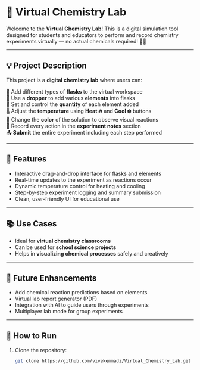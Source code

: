 # 🧪 Virtual Chemistry Lab

Welcome to the **Virtual Chemistry Lab**! This is a digital simulation tool designed for students and educators to perform and record chemistry experiments virtually — no actual chemicals required! 🧬🧫

---

## 💡 Project Description

This project is a **digital chemistry lab** where users can:

🔹 Add different types of **flasks** to the virtual workspace  
🧪 Use a **dropper** to add various **elements** into flasks  
📏 Set and control the **quantity** of each element added  
🌡️ Adjust the **temperature** using **Heat 🔥** and **Cool ❄️** buttons  
🎨 Change the **color** of the solution to observe visual reactions  
📝 Record every action in the **experiment notes** section  
📤 **Submit** the entire experiment including each step performed

---

## 🔧 Features

- Interactive drag-and-drop interface for flasks and elements
- Real-time updates to the experiment as reactions occur
- Dynamic temperature control for heating and cooling
- Step-by-step experiment logging and summary submission
- Clean, user-friendly UI for educational use

---

## 📚 Use Cases

- Ideal for **virtual chemistry classrooms**
- Can be used for **school science projects**
- Helps in **visualizing chemical processes** safely and creatively

---

## 🚀 Future Enhancements

- Add chemical reaction predictions based on elements
- Virtual lab report generator (PDF)
- Integration with AI to guide users through experiments
- Multiplayer lab mode for group experiments

---

## 📁 How to Run

1. Clone the repository:
   ```bash
   git clone https://github.com/vivekemmadi/Virtual_Chemistry_Lab.git

